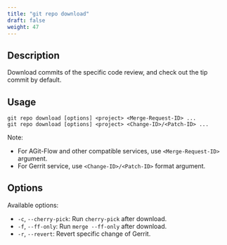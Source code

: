 ```yaml
---
title: "git repo download"
draft: false
weight: 47
---
```


## Description

Download commits of the specific code review, and check out the tip commit by default.


## Usage

    git repo download [options] <project> <Merge-Request-ID> ...
    git repo download [options] <project> <Change-ID>/<Patch-ID> ...

Note:

+ For AGit-Flow and other compatible services, use `<Merge-Request-ID>` argument.
+ For Gerrit service, use `<Change-ID>/<Patch-ID>` format argument.


## Options

Available options:

+ `-c`, `--cherry-pick`: Run `cherry-pick` after download.
+ `-f`, `--ff-only`: Run `merge --ff-only` after download.
+ `-r`, `--revert`: Revert specific change of Gerrit.

